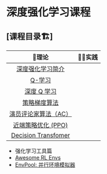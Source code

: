 # 深度强化学习课程

## [课程目录🏗️]
|                     📘理论                     | 👩‍💻实践 |
| :-------------------------------------------: | :----- |
| [深度强化学习简介](deep-rl-class/chapter1.md) |        |
|      [Q-学习](deep-rl-class/chapter2.md)      |        |
|   [深度 Q 学习](deep-rl-class/chapter3.md)    |        |
|               [策略梯度算法](deep-rl-class/chapter4.md)                |        |
|           [演员评论家算法（AC）]()            |        |
|            [近端策略优化 (PPO)]()             |        |
|            [Decision Transfomer]()            |        |


- 强化学习工具篇
- [Awesome RL Envs](deep-rl-class/awesomeRLtools.md)
- [EnvPool: 并行环境模拟器](deep-rl-class/envpool.md)
